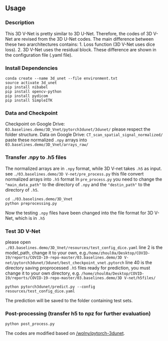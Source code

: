 ## Usage


### Description

This 3D V-Net is pretty similar to 3D U-Net. Therefore, the codes of 3D V-Net are revised from the 3D U-Net codes.
The main difference between these two ararchitectures contains: 1. Loss function (3D V-Net uses dice loss). 2. 3D V-Net uses the residual block.
These difference are shown in the configuration file (.yaml file).

### Install Dependencies

```
conda create --name 3d_unet --file environment.txt
source activate 3d_unet
pip install nibabel
pip install opencv-python
pip install pydicom
pip install SimpleITK
```

### Data and Checkpoint

Checkpoint on Google Drive: `03.baselines.demo/3D_Vnet/pytorch3dunet/3dunet/` please respect the folder structure.
Data on Google Drive: `CT_scan_spatial_signal_normalized/` paste these normalized `.npy` arrays into `03.baselines.demo/3D_Vnet/arrays_raw/`

### Transfer .npy to .h5 files
The normalized arrays are in `.npy` format, while 3D V-net takes `.h5` as input. 
see `./03.baselines.demo/3D V-net/pre_process.py` this file convert normalized arrays into `.h5` format
In `pre_process.py` you need to change the `"main_data_path"` to the directory of `.npy` and the `"destin_path"` to the directory of `.h5`.
```
cd ./03.baselines.demo/3D_Vnet
python preprocessing.py
```
Now the testing `.npy` files have been changed into the file format for 3D V-Net, which is in `.h5`

### Test 3D V-Net

please open `./03.baselines.demo/3D_Vnet/resources/test_config_dice.yaml` 
line 2 is the model_path, change it to your own, e.g.`/home/zhoul0a/Desktop/COVID-19/reports/COVID-19-repo-master/03.baselines.demo/3D V-net/pytorch3dunet/3dunet/best_checkpoint_vnet.pytorch`
line 40 is the directory saving proprocessed `.h5` files ready for prediction, you must change it to your own directory, e.g. `/home/zhoul0a/Desktop/COVID-19/reports/COVID-19-repo-master/03.baselines.demo/3D V-net/h5files/`

```
python pytorch3dunet/predict.py --config resources/test_config_dice.yaml
```

The prediction will be saved to the folder containing test sets.


### Post-processing (transfer h5 to npz for further evaluation)

```
python post_process.py
```



The codes are modified based on [/wolny/pytorch-3dunet](https://github.com/wolny/pytorch-3dunet).
